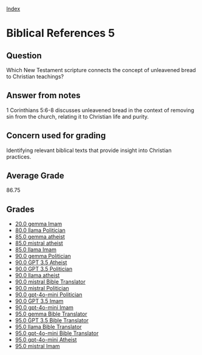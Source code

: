 
[Index](../../index.md)
# Biblical References 5
## Question
Which New Testament scripture connects the concept of unleavened bread to Christian teachings?

## Answer from notes
1 Corinthians 5:6-8 discusses unleavened bread in the context of removing sin from the church, relating it to Christian life and purity.

## Concern used for grading
Identifying relevant biblical texts that provide insight into Christian practices.

## Average Grade
86.75

## Grades
 * [20.0 gemma Imam](../answers/gemma_Imam/Biblical_References_5.md)
 * [80.0 llama Politician](../answers/llama_Politician/Biblical_References_5.md)
 * [85.0 gemma atheist](../answers/gemma_atheist/Biblical_References_5.md)
 * [85.0 mistral atheist](../answers/mistral_atheist/Biblical_References_5.md)
 * [85.0 llama Imam](../answers/llama_Imam/Biblical_References_5.md)
 * [90.0 gemma Politician](../answers/gemma_Politician/Biblical_References_5.md)
 * [90.0 GPT 3.5 Atheist](../answers/GPT_3.5_Atheist/Biblical_References_5.md)
 * [90.0 GPT 3.5 Politician](../answers/GPT_3.5_Politician/Biblical_References_5.md)
 * [90.0 llama atheist](../answers/llama_atheist/Biblical_References_5.md)
 * [90.0 mistral Bible Translator](../answers/mistral_Bible_Translator/Biblical_References_5.md)
 * [90.0 mistral Politician](../answers/mistral_Politician/Biblical_References_5.md)
 * [90.0 gpt-4o-mini Politician](../answers/gpt-4o-mini_Politician/Biblical_References_5.md)
 * [90.0 GPT 3.5 Imam](../answers/GPT_3.5_Imam/Biblical_References_5.md)
 * [90.0 gpt-4o-mini Imam](../answers/gpt-4o-mini_Imam/Biblical_References_5.md)
 * [95.0 gemma Bible Translator](../answers/gemma_Bible_Translator/Biblical_References_5.md)
 * [95.0 GPT 3.5 Bible Translator](../answers/GPT_3.5_Bible_Translator/Biblical_References_5.md)
 * [95.0 llama Bible Translator](../answers/llama_Bible_Translator/Biblical_References_5.md)
 * [95.0 gpt-4o-mini Bible Translator](../answers/gpt-4o-mini_Bible_Translator/Biblical_References_5.md)
 * [95.0 gpt-4o-mini Atheist](../answers/gpt-4o-mini_Atheist/Biblical_References_5.md)
 * [95.0 mistral Imam](../answers/mistral_Imam/Biblical_References_5.md)
